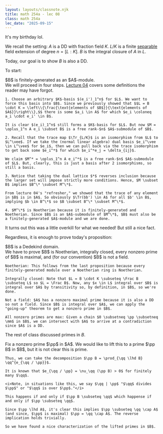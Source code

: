 ```yaml
---
layout: layouts/classnote.njk
title: math 254a - lec 08
class: math 254a
lec_date: "2025-09-15"
---
```


It's my birthday lol.

We recall the setting: $A$ is a DD with fraction field $K$. $L/K$ is a finite <u>separable</u> field extension of degree $n = [L:K]$. $B$ is the integral closure of $A$ in $L$. 

Today, our goal is to show $B$ is also a DD.

To start:

<div class = "subthm-box" type = "prop">
    $B$ is finitely-generated as an $A$-module.
</div>

<div class = "subthm-box" type = "proof">
    We will proceed in four steps. <u><a href = "../lec08">Lecture 04</a></u> covers some definitions the reader may have forgot.

    1. Choose an arbitrary $K$-basis $(e_i')_1^n$ for $L$. We want to force this basis into $B$. Since we previously showed that $$L = B \cdot K = \left\\{\frac{\text{elements of $B$}}{\text{elements of $A$}}\right\\},$$ there is some $a_i \in A$ for which $e_i \coloneq a_i \cdot e_i' \in B$.

    It is clear $(e_i)_1^n$ still forms a $K$-basis for $L$. But now $M = \oplus_1^n A e_i \subset B$ is a free rank-$n$ $A$-submodule of $B$.

    2. Recall that the trace map $\Tr_{L/K}$ is an isomorphism from $L$ to $L^\vee$. If we take the (normal linear algebra) dual basis $e_i^\vee \in L^\vee$ for $e_i$, then we can pull back via the trace isomorphism to get back some $e_i^*$ for which $e_i^*e_j = \delta_{ij}$.

    We claim $M^* = \oplus_1^n A e_i^*$ is a free rank-$n$ $A$-submodule of $L$. But, clearly, this is just a basis after 2 isomorphisms, so still a basis.

    3. Notice that taking the dual lattice $*$ reverses inclusion because the larger set will impose strictly more conditions. Hence, $M \subset B$ implies $B^\* \subset M^\*$.

    From lecture 04's "refresher," we showed that the trace of any element in $B$ is in $A$. So obviously $\Tr(bb') \in A$ for all $b' \in B$, implying $b \in B^\*$ so $B \subset B^\* \subset M^\*$. 
    
    4. $M^\*$ is Noetherian because it is finitely-generated and Noetherian. Since $B$ is an $A$-submodule of $M^\*$, $B$ must also be a finitely-generated $A$-module and we are done.
</div>

It turns out this was a little overkill for what we needed! But still a nice fact.

Regardless, it is enough to prove today's proposition:

<div class = "subthm-box" type = "prop">
    $B$ is a Dedekind domain.
</div>

<div class = "subthm-box" type = "proof">
    We have to prove $B$ is Noetherian, integrally closed, every nonzero prime of $B$ is maximal, and (for our convention) $B$ is not a field.

    Noetherian: This follows from the last proposition because every finitely-generated module over a Noetherian ring is Noetherian.

    Integrally closed: Note that $L = B \cdot K \subseteq \Frac B \subseteq L$ so $L = \Frac B$. Now, any $x \in L$ integral over $B$ is integral over $A$ by transitivity so, by definition, in $B$, so we're done.

    Not a field: $A$ has a nonzero maximal prime because it is also a DD so not a field. Since $B$ is integral over $A$, we can apply the "going-up" theorem to get a nonzero prime in $B$.

    All nonzero primes are max: Given a chain $0 \subsetneq \pp \subsetneq \mm$ in $B$, we can intersect with $A$ to arrive at a contradiction since $A$ is a DD.
</div>

The rest of class discussed primes in $B$.

<div class = "subthm-box" type = "rmk">
    Fix a nonzero prime $\pp$ in $A$. We would like to lift this to a prime $\pp B$ in $B$, but it is not clear this is prime.

    Thus, we can take the decomposition $\pp B = \prod_{\qq \lhd B} \qq^{e_{\qq / \pp}}$.
    
    It is known that $e_{\qq / \pp} = \nu_\qq (\pp B) > 0$ for finitely many $\qq$.

    <i>Note, in situations like this, we say $\qq | \pp$ "$\qq$ divides $\pp$" or "$\qq$ is over $\pp$."</i>

    This happens if and only if $\pp B \subseteq \qq$ which happense if and only if $\pp \subseteq \qq$. 

    Since $\pp \lhd A$, it's clear this implies $\pp \subseteq \qq \cap A$ (and since, $\pp$ is maximal) $\pp = \qq \cap A$. The reverse implication holds trivially.

    So we have found a nice characterization of the lifted primes in $B$.
</div>